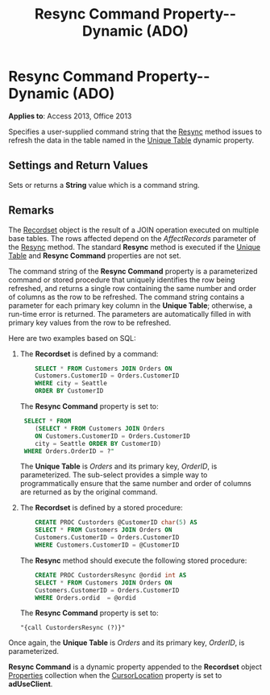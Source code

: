﻿---
title: Resync Command Property--Dynamic (ADO)
TOCTitle: Resync Command Property--Dynamic (ADO)
ms:assetid: 5c0c0819-620a-6eb0-a217-69113ec8d094
ms:mtpsurl: https://msdn.microsoft.com/library/JJ249322(v=office.15)
ms:contentKeyID: 48545081
ms.date: 09/18/2015
mtps_version: v=office.15
---

# Resync Command Property--Dynamic (ADO)

**Applies to**: Access 2013, Office 2013

Specifies a user-supplied command string that the [Resync](resync-method-ado.md) method issues to refresh the data in the table named in the [Unique Table](unique-table-unique-schema-unique-catalog-properties-dynamic-ado.md) dynamic property.

## Settings and Return Values

Sets or returns a **String** value which is a command string.

## Remarks

The [Recordset](recordset-object-ado.md) object is the result of a JOIN operation executed on multiple base tables. The rows affected depend on the *AffectRecords* parameter of the [Resync](resync-method-ado.md) method. The standard **Resync** method is executed if the [Unique Table](unique-table-unique-schema-unique-catalog-properties-dynamic-ado.md) and **Resync Command** properties are not set.

The command string of the **Resync Command** property is a parameterized command or stored procedure that uniquely identifies the row being refreshed, and returns a single row containing the same number and order of columns as the row to be refreshed. The command string contains a parameter for each primary key column in the **Unique Table**; otherwise, a run-time error is returned. The parameters are automatically filled in with primary key values from the row to be refreshed.

Here are two examples based on SQL:

1.  The **Recordset** is defined by a command:

    ```sql
        SELECT * FROM Customers JOIN Orders ON 
        Customers.CustomerID = Orders.CustomerID
        WHERE city = Seattle
        ORDER BY CustomerID
    ```

    The **Resync Command** property is set to:

    ```sql
     SELECT * FROM 
        (SELECT * FROM Customers JOIN Orders 
        ON Customers.CustomerID = Orders.CustomerID
        city = Seattle ORDER BY CustomerID)
     WHERE Orders.OrderID = ?"
    ```

    The **Unique Table** is *Orders* and its primary key, *OrderID*, is parameterized. The sub-select provides a simple way to programmatically ensure that the same number and order of columns are returned as by the original command.

2. The **Recordset** is defined by a stored procedure:

    ```sql
        CREATE PROC Custorders @CustomerID char(5) AS 
        SELECT * FROM Customers JOIN Orders ON 
        Customers.CustomerID = Orders.CustomerID 
        WHERE Customers.CustomerID = @CustomerID
    ```

    The **Resync** method should execute the following stored procedure:

    ```sql
        CREATE PROC CustordersResync @ordid int AS 
        SELECT * FROM Customers JOIN Orders ON 
        Customers.CustomerID = Orders.CustomerID
        WHERE Orders.ordid  = @ordid
    ```

    The **Resync Command** property is set to:

    `"{call CustordersResync (?)}"`

Once again, the **Unique Table** is *Orders* and its primary key, *OrderID*, is parameterized.

**Resync Command** is a dynamic property appended to the **Recordset** object [Properties](properties-collection-ado.md) collection when the [CursorLocation](cursorlocation-property-ado.md) property is set to **adUseClient**.

